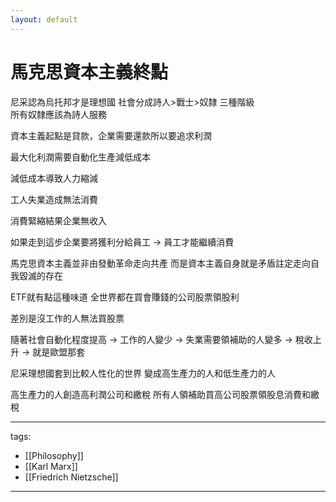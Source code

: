 ```yaml
---
layout: default
---
```


# 馬克思資本主義終點

尼采認為烏托邦才是理想國 社會分成詩人>戰士>奴隸 三種階級  
所有奴隸應該為詩人服務


資本主義起點是貸款，企業需要還款所以要追求利潤

最大化利潤需要自動化生產減低成本

減低成本導致人力縮減

工人失業造成無法消費

消費緊縮結果企業無收入

如果走到這步企業要將獲利分給員工 -> 員工才能繼續消費

馬克思資本主義並非由發動革命走向共產 而是資本主義自身就是矛盾註定走向自我毀滅的存在

ETF就有點這種味道 全世界都在買會賺錢的公司股票領股利

差別是沒工作的人無法買股票

隨著社會自動化程度提高 -> 工作的人變少 -> 失業需要領補助的人變多 -> 稅收上升 -> 就是歐盟那套

尼采理想國套到比較人性化的世界 變成高生產力的人和低生產力的人

高生產力的人創造高利潤公司和繳稅 所有人領補助買高公司股票領股息消費和繳稅


---
tags:
  - [[Philosophy]]
  - [[Karl Marx]]
  - [[Friedrich Nietzsche]]

---

